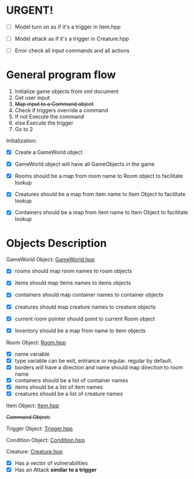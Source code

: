 # URGENT!
- [ ] Model turn on as if it's a trigger in item.hpp
- [ ] Model attack as if it's a trigger in Creature.hpp
- [ ] Error check all input commands and all actions
  
  
  
  
  
# General program flow 
  
  1. Initialize game objects from xml document
  2. Get user input
  3. ~~Map input to a Command object~~
  4. Check if triggers override a command
  5. If not Execute the command
  6. else Execute the trigger
  7. Go to 2




Initialization:
- [x] Create a GameWorld object
- [x] GameWorld object will have all GameObjects in the game
- [x] Rooms should be a map from room name to Room object to facilitate lookup
- [x] Creatures should be a map from item name to Item Object to facilitate lookup
- [x] Containers should be a map from item name to Item Object to facilitate lookup










# Objects Description


GameWorld Object:   [GameWorld.hpp](/inc/GameWorld.hpp)
- [x] rooms should map room names to room objects
- [x] items should map items names to items objects
- [x] containers should map container names to container objects
- [x] creatures  should map creature names to creature objects
- [x] current room pointer should point to current Room object
- [x] Inventory should be a map from name to item objects


Room Object:        [Room.hpp](/inc/Room.hpp)
- [x] name variable
- [x] type variable can be exit, entrance or regular. regular by default.
- [x] borders will have a direction and name should map direction to room name
- [x] containers should be a list of container names
- [x] items should be a list of item names
- [x] creatures should be a list of creature names

Item Object:        [Item.hpp](/inc/Item.hpp)



~~Command Object:~~

Trigger Object:     [Trigger.hpp](/inc/Trigger.hpp)



Condition Object:   [Condition.hpp](/inc/Condition.hpp)


Creature:           [Creature.hpp](/inc/Creature.hpp)
- [x] Has a vector of vulnerabilities
- [x] Has an Attack **similar to a trigger**
